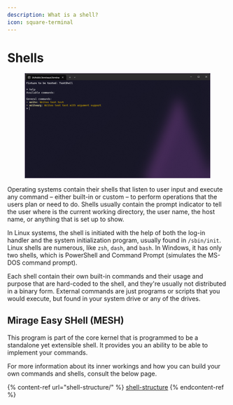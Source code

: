 ```yaml
---
description: What is a shell?
icon: square-terminal
---
```


# Shells

<figure><img src="../../../.gitbook/assets/image (11).png" alt=""><figcaption></figcaption></figure>

Operating systems contain their shells that listen to user input and execute any command – either built-in or custom – to perform operations that the users plan or need to do. Shells usually contain the prompt indicator to tell the user where is the current working directory, the user name, the host name, or anything that is set up to show.

In Linux systems, the shell is initiated with the help of both the log-in handler and the system initialization program, usually found in `/sbin/init`. Linux shells are numerous, like `zsh`, `dash`, and `bash`. In Windows, it has only two shells, which is PowerShell and Command Prompt (simulates the MS-DOS command prompt).

Each shell contain their own built-in commands and their usage and purpose that are hard-coded to the shell, and they're usually not distributed in a binary form. External commands are just programs or scripts that you would execute, but found in your system drive or any of the drives.

## Mirage Easy SHell (MESH)

This program is part of the core kernel that is programmed to be a standalone yet extensible shell. It provides you an ability to be able to implement your commands.

For more information about its inner workings and how you can build your own commands and shells, consult the below page.

{% content-ref url="shell-structure/" %}
[shell-structure](shell-structure/)
{% endcontent-ref %}
